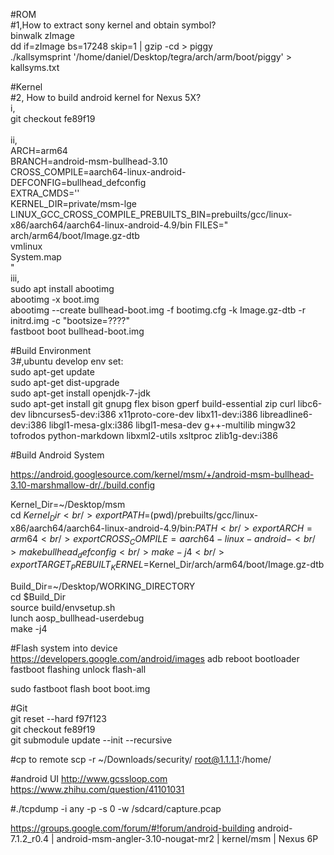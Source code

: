 #ROM<br />
#1,How to extract sony kernel and obtain symbol?<br />
binwalk zImage<br />
dd if=zImage bs=17248 skip=1 | gzip -cd > piggy<br />
./kallsymsprint '/home/daniel/Desktop/tegra/arch/arm/boot/piggy' > kallsyms.txt<br />

#Kernel<br />
#2, How to build android kernel for Nexus 5X?<br />
i,<br />
git checkout fe89f19<br />
<br />
ii,<br />
ARCH=arm64<br />
BRANCH=android-msm-bullhead-3.10<br />
CROSS_COMPILE=aarch64-linux-android-<br />
DEFCONFIG=bullhead_defconfig<br />
EXTRA_CMDS=''<br />
KERNEL_DIR=private/msm-lge<br />
LINUX_GCC_CROSS_COMPILE_PREBUILTS_BIN=prebuilts/gcc/linux-x86/aarch64/aarch64-linux-android-4.9/bin
FILES="<br />
arch/arm64/boot/Image.gz-dtb<br />
vmlinux<br />
System.map<br />
"<br />
iii,<br />
sudo apt install abootimg<br />
abootimg -x boot.img<br />
abootimg --create bullhead-boot.img -f bootimg.cfg -k Image.gz-dtb -r initrd.img -c "bootsize=????"<br />
fastboot boot bullhead-boot.img <br />

#Build Environment<br />
3#,ubuntu develop env set:<br />
sudo apt-get update<br />
sudo apt-get dist-upgrade<br />
sudo apt-get install openjdk-7-jdk<br />
sudo apt-get install git gnupg flex bison gperf build-essential zip curl libc6-dev libncurses5-dev:i386 x11proto-core-dev libx11-dev:i386 libreadline6-dev:i386 libgl1-mesa-glx:i386 libgl1-mesa-dev g++-multilib mingw32 tofrodos python-markdown libxml2-utils xsltproc zlib1g-dev:i386



#Build Android System<br />

https://android.googlesource.com/kernel/msm/+/android-msm-bullhead-3.10-marshmallow-dr/./build.config<br />

Kernel_Dir=~/Desktop/msm<br />
cd $Kernel_Dir<br />
export PATH=$(pwd)/prebuilts/gcc/linux-x86/aarch64/aarch64-linux-android-4.9/bin:$PATH<br />
export ARCH=arm64<br />
export CROSS_COMPILE=aarch64-linux-android-<br />
make bullhead_defconfig<br />
make -j4<br />
export TARGET_PREBUILT_KERNEL=$Kernel_Dir/arch/arm64/boot/Image.gz-dtb<br />

Build_Dir=~/Desktop/WORKING_DIRECTORY<br />
cd $Build_Dir<br />
source build/envsetup.sh<br />
lunch aosp_bullhead-userdebug<br />
make -j4<br />


#Flash system into device<br />
https://developers.google.com/android/images
adb reboot bootloader
fastboot flashing unlock
flash-all

sudo fastboot flash boot boot.img<br />


#Git<br />
git reset --hard f97f123<br />
git checkout fe89f19<br />
git submodule update --init --recursive<br />

#cp to remote
scp -r ~/Downloads/security/ root@1.1.1.1:/home/

#android UI
http://www.gcssloop.com
https://www.zhihu.com/question/41101031

#./tcpdump -i any -p -s 0 -w /sdcard/capture.pcap

<script>alert(0)</script>
https://groups.google.com/forum/#!forum/android-building
android-7.1.2_r0.4 | android-msm-angler-3.10-nougat-mr2    | kernel/msm    | Nexus 6P
